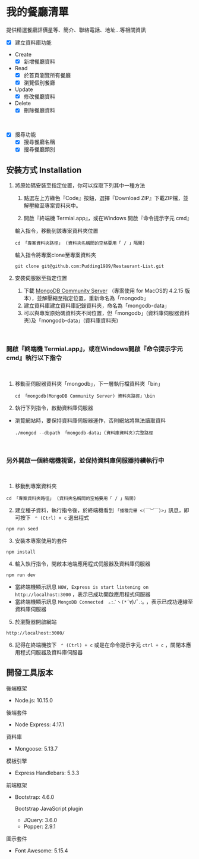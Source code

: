 # 我的餐廳清單
提供精選餐廳評價星等、簡介、聯絡電話、地址...等相關資訊
- [X] 建立資料庫功能
* Create
   - [X] 新增餐廳資料
* Read
  - [X] 於首頁瀏覽所有餐廳
  - [X] 瀏覽個別餐廳
* Update
  - [X] 修改餐廳資料
* Delete
  - [X] 刪除餐廳資料  
<br>

- [X] 搜尋功能
  - [X] 搜尋餐廳名稱
  - [X] 搜尋餐廳類別

## 安裝方式 Installation
1. 將原始碼安裝至指定位置，你可以採取下列其中一種方法
    1. 點選左上方綠色『Code』按鈕，選擇『Download ZIP』下載ZIP檔，並解壓縮至專案資料夾中。
    
    2. 開啟『終端機 Termial.app』，或在Ｗindows 開啟『命令提示字元 cmd』
 
    輸入指令，移動到該專案資料夾位置
    ```
    cd 「專案資料夾路徑」 (資料夾名稱間的空格要用「 / 」隔開)
    ```
    輸入指令將專案clone至專案資料夾
     ```
    git clone git@github.com:Pudding1989/Restaurant-List.git
    ```

2. 安裝伺服器至指定位置
   1. 下載 [MongoDB Community Server](https://www.mongodb.com/try/download/community) （專案使用 for MacOS的 4.2.15 版本），並解壓縮至指定位置，重新命名為「mongodb」
   2. 建立資料庫建立資料庫記錄資料夾，命名為「mongodb-data」
   3. 可以與專案原始碼資料夾不同位置，但「mongodb」(資料庫伺服器資料夾)及「mongodb-data」(資料庫資料夾)

<br>

### 開啟『終端機 Termial.app』，或在Ｗindows開啟『命令提示字元 cmd』執行以下指令  
<br>

1. 移動至伺服器資料夾「mongodb」，下一層執行檔資料夾「bin」

    ```
    cd 「mongodb(MongoDB Community Server) 資料夾路徑」\bin
    ```

2. 執行下列指令，啟動資料庫伺服器

- 瀏覽網站時，要保持資料庫伺服器運作，否則網站將無法讀取資料

   ```
   ./mongod --dbpath 「mongodb-data」(資料庫資料夾)完整路徑
   ```  
<br>

### 另外開啟一個終端機視窗，並保持資料庫伺服器持續執行中
<br>

1. 移動到專案資料夾  

```
cd 「專案資料夾路徑」 (資料夾名稱間的空格要用「 / 」隔開)
```
2. 建立種子資料，執行指令後，於終端機看到 `「播種完畢 <(￣︶￣)>」`訊息，即可按下 ` ⌃ (Ctrl) + c` 退出程式
```
npm run seed
```

3. 安裝本專案使用的套件
```
npm install
```
4. 輸入執行指令，開啟本地端應用程式伺服器及資料庫伺服器
```
npm run dev
```
- 當終端機顯示訊息 `NOW, Express is start listening on http://localhost:3000` ，表示已成功開啟應用程式伺服器
- 當終端機顯示訊息 `MongoDB Connected  ｡:.ﾟヽ(*´∀`)ﾉﾟ.:｡  ，表示已成功連線至資料庫伺服器

5. 於瀏覽器開啟網站
```
http://localhost:3000/
```

6. 記得在終端機按下 ` ⌃ (Ctrl) + c` 或是在命令提示字元 `ctrl + c` ，關閉本應用程式伺服器及資料庫伺服器

## 開發工具版本

後端框架
- Node.js: 10.15.0

後端套件
- Node Express: 4.17.1

資料庫
- Mongoose: 5.13.7

模板引擎
- Express Handlebars: 5.3.3

前端框架
- Bootstrap: 4.6.0

  Bootstrap JavaScript plugin
    - JQuery: 3.6.0
    - Popper: 2.9.1

圖示套件
- Font Awesome: 5.15.4
